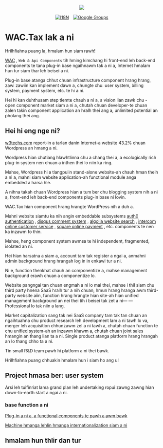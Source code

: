 <p align="center"><a href="https://wac.tax"><img src="https://cdn.jsdelivr.net/gh/wactax/img/logo.svg"/></a></p><p align="center"><a href="https://github.com/wactax/wac.tax/blob/main/doc/README.md#readme"><img alt="I18N" src="https://cdn.jsdelivr.net/gh/wactax/img/t.svg"/></a>　<a href="https://groups.google.com/u/2/g/wactax"><img alt="Google Groups" src="https://cdn.jsdelivr.net/gh/wactax/img/g-groups.svg"/></a></p>

# WAC.Tax lak a ni

Hrilhfiahna puang la, hmalam hun siam rawh!

[WAC](https://wac.tax) , `Web & Api Components` tih hming kimchang hi front-end leh back-end components te tana plug-in base ngaihnawm tak a ni a, Internet hmalam hun tur siam thar leh beisei a ni.

Plug-in base atanga chhut chuan infrastructure component hrang hrang, zawi zawiin kan implement dawn a, chungte chu: user system, billing system, payment system, etc. te hi a ni.

Hei hi kan duhthusam step tlemte chauh a ni a, a vision lian zawk chu - open component market siam a ni a, chutah chuan developer-te chuan zalen takin component application an hralh thei ang a, unlimited potential an pholang thei ang.

## Hei hi eng nge ni?

[w3techs.com](https://w3techs.com/technologies/details/cm-wordpress) report-in a tarlan danin Internet-a website 43.2% chuan Wordpress an hmang a ni.

Wordpress hian chutiang hlawhtlinna chu a chang thei a, a ecologically rich plug-in system nen chuan a inthen thei lo niin ka ring.

Mahse, Wordpress hi a tlangpuiin stand-alone website-ah chauh hman theih a ni a, mahni siam website application-ah functional module anga embedded a harsa hle.

A nihna takah chuan Wordpress hian a tum ber chu blogging system nih a ni a, front-end leh back-end components plug-in base ni lovin.

WAC.Tax hian component hrang hrangte WordPress nih a duh a.

Mahni website siamtu ka nih angin embeddable subsystems [auth0 authentication](https://auth0.com) , [disqus comment system](https://disqus.com) , [algolia website search](https://www.algolia.com) , [intercom online customer service](https://www.intercom.com) , [square online payment](https://developer.squareup.com/docs/web-payments/overview) , etc. components te nen ka inzawm fo thin.

Mahse, heng component system awmsa te hi independent, fragmented, isolated an ni.

Hei hian harsatna a siam a, account tam tak register a ngai a, anmahni admin background hrang hrangah log in in enkawl tur a ni.

Ni e, function thenkhat chauh an componentize a, mahse management background erawh chuan a componentize lo.

Website pangngai tan chuan engmah a ni lo mai thei, mahse i thil siam chu third party hnena SaaS hralh tur a nih chuan, hmun hrang hranga awm third-party website aiin, function hrang hrangte hian site-ah hian unified management background an nei thei tih i beisei tak zet a ni— — Professional lo tak niin a lang.

Market capitalization sang tak nei SaaS company tam tak tan chuan an ngaihtuahna chu product research leh development lam a ni tawh lo va, merger leh acquisition chhunzawm zel a ni tawh a, chutah chuan function te chu unified system-ah an inzawm khawm a, chutah chuan joint sales hmangin an thang lian ta a ni. Single product atanga platform hrang hrangah an lo thang chho ta a ni.

Tin small R&D team pawh hi platform a ni thei bawk.

Hrilhfiahna puang chhuakin hmalam hun i siam ho ang u!

## Project hmasa ber: user system

Arsi leh tuifinriat lama grand plan leh undertaking ropui zawng zawng hian down-to-earth start a ngai a ni.

### base function a ni

[Plug-in a ni a, a functional components te pawh a awm bawk](./pkg.md)

[Machine hmanga lehlin hmanga internationalization siam a ni](./i18n.md)

## hmalam hun thlir dan tur
